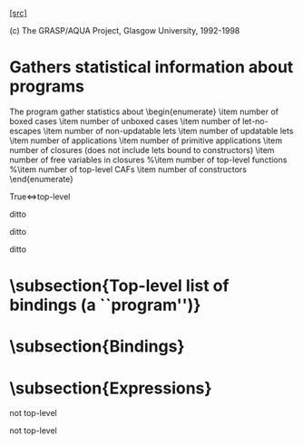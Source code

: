 [[src]](https://github.com/ghc/ghc/tree/master/compiler/simplStg/StgStats.hs)

(c) The GRASP/AQUA Project, Glasgow University, 1992-1998

# Gathers statistical information about programs


The program gather statistics about
\begin{enumerate}
\item number of boxed cases
\item number of unboxed cases
\item number of let-no-escapes
\item number of non-updatable lets
\item number of updatable lets
\item number of applications
\item number of primitive applications
\item number of closures (does not include lets bound to constructors)
\item number of free variables in closures
%\item number of top-level functions
%\item number of top-level CAFs
\item number of constructors
\end{enumerate}


True<=>top-level

ditto

ditto

ditto

# \subsection{Top-level list of bindings (a ``program'')}


# \subsection{Bindings}


# \subsection{Expressions}


not top-level

not top-level
